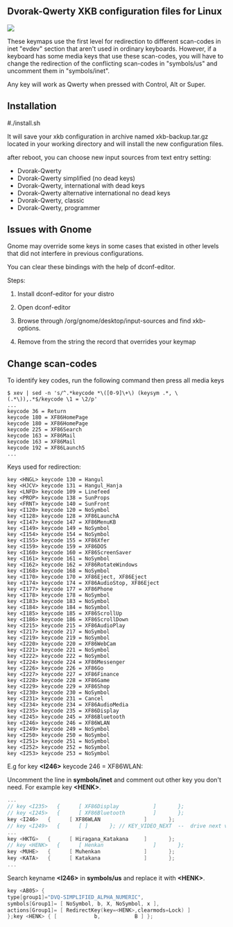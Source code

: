 Dvorak-Qwerty XKB configuration files for Linux
------

![](https://github.com/ZeptByteS/dvorak-qwerty/blob/master/dvorak-qwerty.png)

These keymaps use the first level for redirection to different scan-codes in inet "evdev" section that aren't used in ordinary keyboards. However, if a keyboard has some media keys that use these scan-codes, you will have to change the redirection of the conflicting scan-codes in "symbols/us" and uncomment them in "symbols/inet".

Any key will work as Qwerty when pressed with Control, Alt or Super.

Installation
------

\#./install.sh

It will save your xkb configuration in archive named xkb-backup.tar.gz located in your working directory and will install the new configuration files.

after reboot, you can choose new input sources from text entry setting:


+ Dvorak-Qwerty
+ Dvorak-Qwerty simplified (no dead keys)
+ Dvorak-Qwerty, international with dead keys
+ Dvorak-Qwerty alternative international no dead keys
+ Dvorak-Qwerty, classic
+ Dvorak-Qwerty, programmer



Issues with Gnome
------

Gnome may override some keys in some cases that existed in other levels that did not interfere in previous configurations.

You can clear these bindings with the help of dconf-editor.

Steps:

1. Install dconf-editor for your distro

2. Open dconf-editor

3. Browse through /org/gnome/desktop/input-sources and find xkb-options.

4. Remove from the string the record that overrides your keymap



Change scan-codes
------

To identify key codes, run the following command then press all media keys

    $ xev | sed -n 's/^.*keycode *\([0-9]\+\) (keysym .*, \(.*\)),.*$/keycode \1 = \2/p'
    ...
    keycode 36 = Return
    keycode 180 = XF86HomePage
    keycode 180 = XF86HomePage
    keycode 225 = XF86Search
    keycode 163 = XF86Mail
    keycode 163 = XF86Mail
    keycode 192 = XF86Launch5
    ...

Keys used for redirection:

    key <HNGL> keycode 130 = Hangul
    key <HJCV> keycode 131 = Hangul_Hanja
    key <LNFD> keycode 109 = Linefeed
    key <PROP> keycode 138 = SunProps
    key <FRNT> keycode 140 = SunFront
    key <I120> keycode 120 = NoSymbol
    key <I128> keycode 128 = XF86LaunchA
    key <I147> keycode 147 = XF86MenuKB
    key <I149> keycode 149 = NoSymbol
    key <I154> keycode 154 = NoSymbol
    key <I155> keycode 155 = XF86Xfer
    key <I159> keycode 159 = XF86DOS
    key <I160> keycode 160 = XF86ScreenSaver
    key <I161> keycode 161 = NoSymbol
    key <I162> keycode 162 = XF86RotateWindows
    key <I168> keycode 168 = NoSymbol
    key <I170> keycode 170 = XF86Eject, XF86Eject
    key <I174> keycode 174 = XF86AudioStop, XF86Eject
    key <I177> keycode 177 = XF86Phone
    key <I178> keycode 178 = NoSymbol
    key <I183> keycode 183 = NoSymbol
    key <I184> keycode 184 = NoSymbol
    key <I185> keycode 185 = XF86ScrollUp
    key <I186> keycode 186 = XF86ScrollDown
    key <I215> keycode 215 = XF86AudioPlay
    key <I217> keycode 217 = NoSymbol
    key <I219> keycode 219 = NoSymbol
    key <I220> keycode 220 = XF86WebCam
    key <I221> keycode 221 = NoSymbol
    key <I222> keycode 222 = NoSymbol
    key <I224> keycode 224 = XF86Messenger
    key <I226> keycode 226 = XF86Go
    key <I227> keycode 227 = XF86Finance
    key <I228> keycode 228 = XF86Game
    key <I229> keycode 229 = XF86Shop
    key <I230> keycode 230 = NoSymbol
    key <I231> keycode 231 = Cancel
    key <I234> keycode 234 = XF86AudioMedia
    key <I235> keycode 235 = XF86Display
    key <I245> keycode 245 = XF86Bluetooth
    key <I246> keycode 246 = XF86WLAN
    key <I249> keycode 249 = NoSymbol
    key <I250> keycode 250 = NoSymbol
    key <I251> keycode 251 = NoSymbol
    key <I252> keycode 252 = NoSymbol
    key <I253> keycode 253 = NoSymbol

E.g for key __\<I246\>__ keycode 246 = XF86WLAN:

Uncomment the line in __symbols/inet__ and comment out other key you don't need. For example key __\<HENK\>__.

```c++
...
// key <I235>   {      [ XF86Display           ]       };
// key <I245>   {      [ XF86Bluetooth         ]       };
key <I246>   {      [ XF86WLAN              ]       };
// key <I249>   {      [ ]       }; // KEY_VIDEO_NEXT  --  drive next video source
...
key <HKTG>   {      [ Hiragana_Katakana     ]       };
// key <HENK>   {      [ Henkan                ]       };
key <MUHE>   {      [ Muhenkan              ]       };
key <KATA>   {      [ Katakana              ]       };
...
```

Search keyname __\<I246\>__ in __symbols/us__ and replace it with __\<HENK\>__.

```c++
key <AB05> {
type[group1]="DVQ-SIMPLIFIED_ALPHA_NUMERIC",
symbols[Group1]= [ NoSymbol, b, X, NoSymbol, x ],
actions[Group1]= [ RedirectKey(key=<HENK>,clearmods=Lock) ]
};key <HENK> { [            b,           B ] };
```

